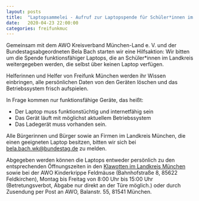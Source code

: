 ```yaml
---
layout: posts
title:  "Laptopsammelei - Aufruf zur Laptopspende für Schüler*innen im Landkreis München"
date:   2020-04-23 22:00:00
categories: freifunkmuc
---
```


Gemeinsam mit dem AWO Kreisverband München-Land e. V. und der Bundestagsabgeordneten Bela Bach starten wir eine Hilfsaktion: Wir bitten um die Spende funktionsfähiger Laptops, die an Schüler*innen im Landkreis weitergegeben werden, die selbst über keinen Laptop verfügen.

Helferinnen und Helfer von Freifunk München werden ihr Wissen einbringen, alle persönlichen Daten von den Geräten löschen und das Betriebssystem frisch aufspielen.

In Frage kommen nur funktionsfähige Geräte, das heißt: 
* Der Laptop muss funktionstüchtig und internetfähig sein
* Das Gerät läuft mit möglichst aktuellem Betriebssystem
* Das Ladegerät muss vorhanden sein.

Alle Bürgerinnen und Bürger sowie an Firmen im Landkreis München, die einen geeigneten Laptop besitzen, bitten wir sich bei bela.bach.wk@bundestag.de zu melden.

Abgegeben werden können die Laptops entweder persönlich zu den entsprechenden Öffnungszeiten in den [Klawotten im Landkreis München](https://awo-kvmucl.de/klawotte-2/) sowie bei der AWO Kinderkrippe Feldmäuse (Bahnhofstraße 8, 85622 Feldkirchen), Montag bis Freitag von 8:00 Uhr bis 15:00 Uhr (Betretungsverbot, Abgabe nur direkt an der Türe möglich.) oder durch Zusendung per Post an AWO, Balanstr. 55, 81541 München.
